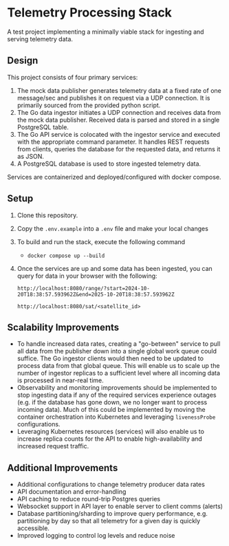 # Telemetry Processing Stack

A test project implementing a minimally viable stack for ingesting and serving telemetry data.

## Design

This project consists of four primary services:
1. The mock data publisher generates telemetry data at a fixed rate of one message/sec and publishes it on request via a UDP connection. It is primarily sourced from the provided python script.
2. The Go data ingestor initiates a UDP connection and receives data from the mock data publisher. Received data is parsed and stored in a single PostgreSQL table.
3. The Go API service is colocated with the ingestor service and executed with the appropriate command parameter. It handles REST requests from clients, queries the database for the requested data, and returns it as JSON.
4. A PostgreSQL database is used to store ingested telemetry data.

Services are containerized and deployed/configured with docker compose.

## Setup

1. Clone this repository.
2. Copy the `.env.example` into a `.env` file and make your local changes
3. To build and run the stack, execute the following command
   - ```docker compose up --build```
4. Once the services are up and some data has been ingested, you can query for data in your browser with the following:
   ```
   http://localhost:8080/range/?start=2024-10-20T18:38:57.593962Z&end=2025-10-20T18:38:57.593962Z
   ```

   ```
   http://localhost:8080/sat/<satellite_id>
   ```

## Scalability Improvements
- To handle increased data rates, creating a "go-between" service to pull all data from the publisher down into a single global work queue could suffice. The Go ingestor clients would then need to be updated to process data from that global queue. This will enable us to scale up the number of ingestor replicas to a sufficient level where all incoming data is processed in near-real time. 
- Observability and monitoring improvements should be implemented to stop ingesting data if any of the required services experience outages (e.g. if the database has gone down, we no longer want to process incoming data). Much of this could be implemented by moving the container orchestration into Kubernetes and leveraging `livenessProbe` configurations.
- Leveraging Kubernetes resources (services) will also enable us to increase replica counts for the API to enable high-availability and increased request traffic.

## Additional Improvements
- Additional configurations to change telemetry producer data rates
- API documentation and error-handling
- API caching to reduce round-trip Postgres queries
- Websocket support in API layer to enable server to client comms (alerts)
- Database partitioning/sharding to improve query performance, e.g. partitioning by day so that all telemetry for a given day is quickly accessible.
- Improved logging to control log levels and reduce noise